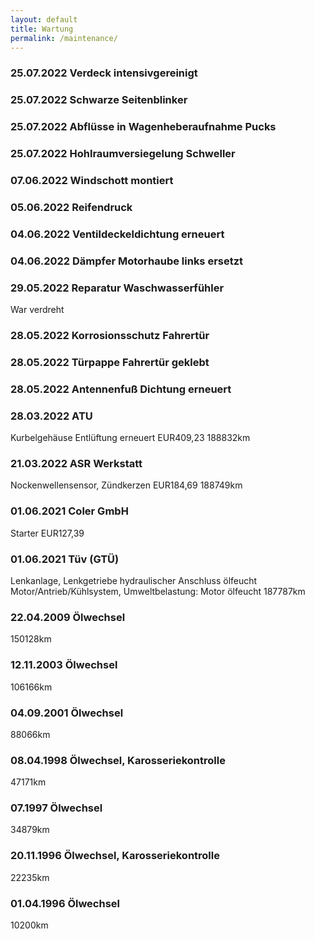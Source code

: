 ```yaml
---
layout: default
title: Wartung
permalink: /maintenance/
---
```


### 25.07.2022 Verdeck intensivgereinigt

### 25.07.2022 Schwarze Seitenblinker

### 25.07.2022 Abflüsse in Wagenheberaufnahme Pucks

### 25.07.2022 Hohlraumversiegelung Schweller

### 07.06.2022 Windschott montiert

### 05.06.2022 Reifendruck

### 04.06.2022 Ventildeckeldichtung erneuert

### 04.06.2022 Dämpfer Motorhaube links ersetzt

### 29.05.2022 Reparatur Waschwasserfühler
War verdreht

### 28.05.2022 Korrosionsschutz Fahrertür

### 28.05.2022 Türpappe Fahrertür geklebt

### 28.05.2022 Antennenfuß Dichtung erneuert

### 28.03.2022 ATU
Kurbelgehäuse Entlüftung erneuert EUR409,23
188832km

### 21.03.2022 ASR Werkstatt
Nockenwellensensor, Zündkerzen EUR184,69
188749km

### 01.06.2021 Coler GmbH
Starter EUR127,39

### 01.06.2021 Tüv (GTÜ)
Lenkanlage, Lenkgetriebe hydraulischer Anschluss ölfeucht
Motor/Antrieb/Kühlsystem, Umweltbelastung: Motor ölfeucht
187787km

### 22.04.2009 Ölwechsel
150128km

### 12.11.2003 Ölwechsel
106166km

### 04.09.2001 Ölwechsel
88066km

### 08.04.1998 Ölwechsel, Karosseriekontrolle
47171km

### 07.1997 Ölwechsel
34879km

### 20.11.1996 Ölwechsel, Karosseriekontrolle
22235km

### 01.04.1996 Ölwechsel
10200km
